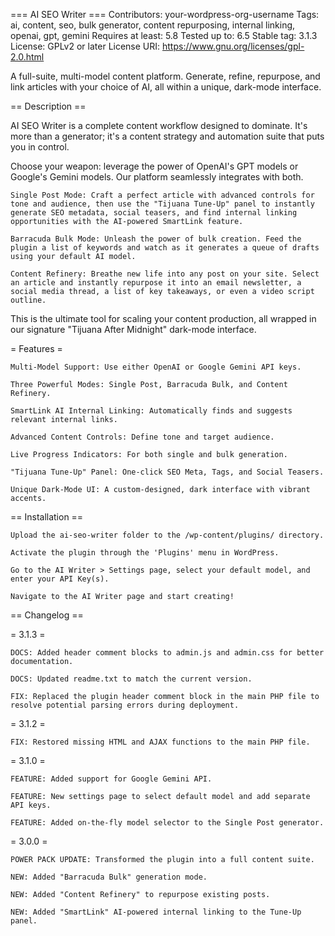 === AI SEO Writer ===
Contributors: your-wordpress-org-username
Tags: ai, content, seo, bulk generator, content repurposing, internal linking, openai, gpt, gemini
Requires at least: 5.8
Tested up to: 6.5
Stable tag: 3.1.3
License: GPLv2 or later
License URI: https://www.gnu.org/licenses/gpl-2.0.html

A full-suite, multi-model content platform. Generate, refine, repurpose, and link articles with your choice of AI, all within a unique, dark-mode interface.

== Description ==

AI SEO Writer is a complete content workflow designed to dominate. It's more than a generator; it's a content strategy and automation suite that puts you in control.

Choose your weapon: leverage the power of OpenAI's GPT models or Google's Gemini models. Our platform seamlessly integrates with both.

    Single Post Mode: Craft a perfect article with advanced controls for tone and audience, then use the "Tijuana Tune-Up" panel to instantly generate SEO metadata, social teasers, and find internal linking opportunities with the AI-powered SmartLink feature.

    Barracuda Bulk Mode: Unleash the power of bulk creation. Feed the plugin a list of keywords and watch as it generates a queue of drafts using your default AI model.

    Content Refinery: Breathe new life into any post on your site. Select an article and instantly repurpose it into an email newsletter, a social media thread, a list of key takeaways, or even a video script outline.

This is the ultimate tool for scaling your content production, all wrapped in our signature "Tijuana After Midnight" dark-mode interface.

= Features =

    Multi-Model Support: Use either OpenAI or Google Gemini API keys.

    Three Powerful Modes: Single Post, Barracuda Bulk, and Content Refinery.

    SmartLink AI Internal Linking: Automatically finds and suggests relevant internal links.

    Advanced Content Controls: Define tone and target audience.

    Live Progress Indicators: For both single and bulk generation.

    "Tijuana Tune-Up" Panel: One-click SEO Meta, Tags, and Social Teasers.

    Unique Dark-Mode UI: A custom-designed, dark interface with vibrant accents.

== Installation ==

    Upload the ai-seo-writer folder to the /wp-content/plugins/ directory.

    Activate the plugin through the 'Plugins' menu in WordPress.

    Go to the AI Writer > Settings page, select your default model, and enter your API Key(s).

    Navigate to the AI Writer page and start creating!

== Changelog ==

= 3.1.3 =

    DOCS: Added header comment blocks to admin.js and admin.css for better documentation.

    DOCS: Updated readme.txt to match the current version.

    FIX: Replaced the plugin header comment block in the main PHP file to resolve potential parsing errors during deployment.

= 3.1.2 =

    FIX: Restored missing HTML and AJAX functions to the main PHP file.

= 3.1.0 =

    FEATURE: Added support for Google Gemini API.

    FEATURE: New settings page to select default model and add separate API keys.

    FEATURE: Added on-the-fly model selector to the Single Post generator.

= 3.0.0 =

    POWER PACK UPDATE: Transformed the plugin into a full content suite.

    NEW: Added "Barracuda Bulk" generation mode.

    NEW: Added "Content Refinery" to repurpose existing posts.

    NEW: Added "SmartLink" AI-powered internal linking to the Tune-Up panel.
